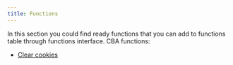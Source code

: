 ```yaml
---
title: Functions
---
```


In this section you could find ready functions that you can add to functions table through functions interface. CBA functions:

*   [Clear cookies](clear-cookies)